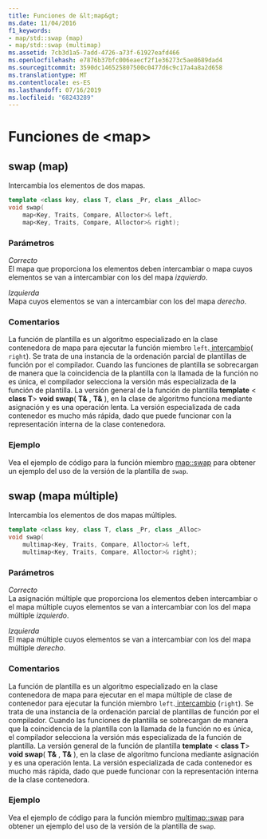 ```yaml
---
title: Funciones de &lt;map&gt;
ms.date: 11/04/2016
f1_keywords:
- map/std::swap (map)
- map/std::swap (multimap)
ms.assetid: 7cb3d1a5-7add-4726-a73f-61927eafd466
ms.openlocfilehash: e7876b37bfc006eaecf2f1e36273c5ae8689dad4
ms.sourcegitcommit: 3590dc146525807500c0477d6c9c17a4a8a2d658
ms.translationtype: MT
ms.contentlocale: es-ES
ms.lasthandoff: 07/16/2019
ms.locfileid: "68243289"
---
```

# <a name="ltmapgt-functions"></a>Funciones de &lt;map&gt;

## <a name="swap_multimap"></a> swap (map)

Intercambia los elementos de dos mapas.

```cpp
template <class key, class T, class _Pr, class _Alloc>
void swap(
    map<Key, Traits, Compare, Alloctor>& left,
    map<Key, Traits, Compare, Alloctor>& right);
```

### <a name="parameters"></a>Parámetros

*Correcto*\
El mapa que proporciona los elementos deben intercambiar o mapa cuyos elementos se van a intercambiar con los del mapa *izquierdo*.

*Izquierda*\
Mapa cuyos elementos se van a intercambiar con los del mapa *derecho*.

### <a name="remarks"></a>Comentarios

La función de plantilla es un algoritmo especializado en la clase contenedora de mapa para ejecutar la función miembro `left`.[ intercambio](../standard-library/map-class.md#swap)( `right`). Se trata de una instancia de la ordenación parcial de plantillas de función por el compilador. Cuando las funciones de plantilla se sobrecargan de manera que la coincidencia de la plantilla con la llamada de la función no es única, el compilador selecciona la versión más especializada de la función de plantilla. La versión general de la función de plantilla **template** \< **class T**> **void swap**( **T&** , **T&** ), en la clase de algoritmo funciona mediante asignación y es una operación lenta. La versión especializada de cada contenedor es mucho más rápida, dado que puede funcionar con la representación interna de la clase contenedora.

### <a name="example"></a>Ejemplo

Vea el ejemplo de código para la función miembro [map::swap](../standard-library/map-class.md#swap) para obtener un ejemplo del uso de la versión de la plantilla de `swap`.

## <a name="swap"></a> swap (mapa múltiple)

Intercambia los elementos de dos mapas múltiples.

```cpp
template <class key, class T, class _Pr, class _Alloc>
void swap(
    multimap<Key, Traits, Compare, Alloctor>& left,
    multimap<Key, Traits, Compare, Alloctor>& right);
```

### <a name="parameters"></a>Parámetros

*Correcto*\
La asignación múltiple que proporciona los elementos deben intercambiar o el mapa múltiple cuyos elementos se van a intercambiar con los del mapa múltiple *izquierdo*.

*Izquierda*\
El mapa múltiple cuyos elementos se van a intercambiar con los del mapa múltiple *derecho*.

### <a name="remarks"></a>Comentarios

La función de plantilla es un algoritmo especializado en la clase contenedora de mapa para ejecutar en el mapa múltiple de clase de contenedor para ejecutar la función miembro `left`.[ intercambio](../standard-library/multimap-class.md#swap) (`right`). Se trata de una instancia de la ordenación parcial de plantillas de función por el compilador. Cuando las funciones de plantilla se sobrecargan de manera que la coincidencia de la plantilla con la llamada de la función no es única, el compilador selecciona la versión más especializada de la función de plantilla. La versión general de la función de plantilla **template** \< **class T**> **void swap**( **T&** , **T&** ), en la clase de algoritmo funciona mediante asignación y es una operación lenta. La versión especializada de cada contenedor es mucho más rápida, dado que puede funcionar con la representación interna de la clase contenedora.

### <a name="example"></a>Ejemplo

Vea el ejemplo de código para la función miembro [multimap::swap](../standard-library/multimap-class.md#swap) para obtener un ejemplo del uso de la versión de la plantilla de `swap`.

